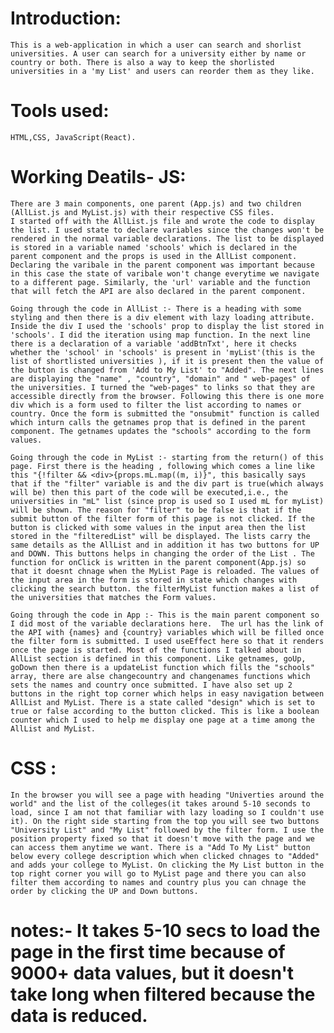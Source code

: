# Introduction:
    This is a web-application in which a user can search and shorlist universities. A user can search for a university either by name or country or both. There is also a way to keep the shorlisted universities in a 'my List' and users can reorder them as they like.

# Tools used:
    HTML,CSS, JavaScript(React).

# Working Deatils- JS:
    There are 3 main components, one parent (App.js) and two children (AllList.js and MyList.js) with their respective CSS files.
    I started off with the AllList.js file and wrote the code to display the list. I used state to declare variables since the changes won't be rendered in the normal variable declarations. The list to be displayed is stored in a variable named 'schools' which is declared in the parent component and the props is used in the AllList component. Declaring the varibale in the parent component was important because in this case the state of varibale won't change everytime we navigate to a different page. Similarly, the 'url' variable and the function that will fetch the API are also declared in the parent component. 

    Going through the code in AllList :- There is a heading with some styling and then there is a div element with lazy loading attribute. Inside the div I used the 'schools' prop to display the list stored in 'schools'. I did the iteration using map function. In the next line there is a declaration of a variable 'addBtnTxt', here it checks whether the 'school' in 'schools' is present in 'myList'(this is the list of shortlisted universities ), if it is present then the value of the button is changed from 'Add to My List' to "Added". The next lines are displaying the "name" , "country", "domain" and " web-pages" of the universities. I turned the "web-pages" to links so that they are accessible directly from the browser. Following this there is one more div which is a form used to filter the list according to names or country. Once the form is submitted the "onsubmit" function is called which inturn calls the getnames prop that is defined in the parent component. The getnames updates the "schools" according to the form values.

    Going through the code in MyList :- starting from the return() of this page. First there is the heading , following which comes a line like this "{!filter && <div>{props.mL.map((m, i)}", this basically says that if the "filter" variable is and the div part is true(which always will be) then this part of the code will be executed,i.e., the universities in "mL" list (since prop is used so I used mL for myList) will be shown. The reason for "filter" to be false is that if the submit button of the filter form of this page is not clicked. If the button is clicked with some values in the input area then the list stored in the "filteredList" will be displayed. The lists carry the same details as the AllList and in addition it has two buttons for UP and DOWN. This buttons helps in changing the order of the List . The function for onClick is written in the parent component(App.js) so that it doesnt chnage when the MyList Page is reloaded. The values of the input area in the form is stored in state which changes with clicking the search button. the filterMyList function makes a list of the universities that matches the Form values.

    Going through the code in App :- This is the main parent component so I did most of the variable declarations here.  The url has the link of the API with {names} and {country} variables which will be filled once the filter form is submitted. I used useEffect here so that it renders once the page is started. Most of the functions I talked about in AllList section is defined in this component. Like getnames, goUp, goDown then there is a updateList function which fills the "schools" array, there are alse changecountry and changenames functions which sets the names and country once submitted. I have also set up 2 buttons in the right top corner which helps in easy navigation between AllList and MyList. There is a state called "design" which is set to true or false according to the button clicked. This is like a boolean counter which I used to help me display one page at a time among the AllList and MyList.

# CSS :
    In the browser you will see a page with heading "Univerties around the world" and the list of the colleges(it takes around 5-10 seconds to load, since I am not that familiar with lazy loading so I couldn't use it). On the right side starting from the top you will see two buttons "University List" and "My List" followed by the filter form. I use the position property fixed so that it doesn't move with the page and we can access them anytime we want. There is a "Add To My List" button below every college description which when clicked chnages to "Added" and adds your college to MyList. On clicking the My List button in the top right corner you will go to MyList page and there you can also filter them according to names and country plus you can chnage the order by clicking the UP and Down buttons.


# notes:- It takes 5-10 secs to load the page in the first time because of 9000+ data values, but it doesn't take long when filtered because the data is reduced.
